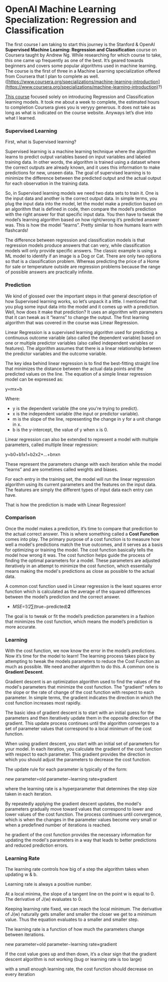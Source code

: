 # OpenAI Machine Learning Specialization: Regression and Classification

The first course I am taking to start this journey is the Stanford & OpenAI **Supervised Machine Learning: Regression and Classification** course on Coursera taught by Andrew Ng. While researching for which course to take, this one came up frequently as one of the best. It’s geared towards beginners and covers some popular algorithms used in machine learning. The course is the first of three in a Machine Learning specialization offered from Coursera that I plan to complete as well. ([https://www.coursera.org/specializations/machine-learning-introduction](https://www.coursera.org/specializations/machine-learning-introduction)?)

[This course](https://www.coursera.org/learn/machine-learning?specialization=machine-learning-introduction) focused solely on introducing Regression and Classification learning models. It took me about a week to complete, the estimated hours to completion Coursera gives you is veryyy generous. It does not take as long as what is indicated on the course website. Anyways let’s dive into what I learned.

### Supervised Learning

First, what is Supervised learning?

Supervised learning is a machine learning technique where the algorithm learns to predict output variables based on input variables and labeled training data. In other words, the algorithm is trained using a dataset where the correct outputs are already known, and it uses this information to make predictions for new, unseen data. The goal of supervised learning is to minimize the difference between the predicted output and the actual output for each observation in the training data.

So, in Supervised learning models we need two data sets to train it. One is the input data and another is the correct output data. In simple terms, you plug the input data into the model, let the model make a prediction based on an algorithm that is defined in code, then compare the model’s prediction with the right answer for that specific input data. You then have to tweak the model’s learning algorithm based on how right/wrong it’s predicted answer was. This is how the model “learns”. Pretty similar to how humans learn with flashcards!

The difference between regression and classification models is that regression models produce answers that can very, while classification models will only provide specific answers. The classic example is using a ML model to identify if an image is a Dog or Cat. There are only two options so that is a classification problem. Whereas predicting the price of a Home for sale or temperature outside are regression problems because the range of possible answers are practically infinite.

### Prediction

We kind of glossed over the important steps in that general description of how Supervised learning works, so let’s unpack it a little. I mentioned that you plug some input data into the model and it comes up with a prediction. Well, how does it make that prediction? It uses an algorithm with parameters that it can tweak as it “learns” to change the output. The first learning algorithm that was covered in the course was Linear Regression.

Linear Regression is a supervised learning algorithm used for predicting a continuous outcome variable (also called the dependent variable) based on one or multiple predictor variables (also called independent variables or features). The algorithm assumes that there is a linear relationship between the predictor variables and the outcome variable.

The key idea behind linear regression is to find the best-fitting straight line that minimizes the distance between the actual data points and the predicted values on the line. The equation of a simple linear regression model can be expressed as:

y=mx+b

Where:

- y is the dependent variable (the one you're trying to predict).
- x is the independent variable (the input or predictor variable).
- m is the slope of the line, representing the change in y for a unit change in x.
- b is the y-intercept, the value of y when x is 0.

Linear regression can also be extended to represent a model with multiple parameters, called multiple linear regression:

y=b0+b1x1+b2x2+…+bnxn

These represent the parameters change with each iteration while the model “learns” and are sometimes called weights and biases.

For each entry in the training set, the model will run the linear regression algorithm using its current parameters and the features on the input data. The features are simply the different types of input data each entry can have.

That is how the prediction is made with Linear Regression!

### Comparison

Once the model makes a prediction, it’s time to compare that prediction to the actual correct answer. This is where something called a **Cost Function** comes into play. The primary purpose of a cost function is to measure how well a model's predictions match the true outcomes, and it serves as a basis for optimizing or training the model. The cost function basically tells the model how wrong it was. The cost function helps guide the process of finding the optimal parameters for a model. These parameters are adjusted iteratively in an attempt to minimize the cost function, which essentially means making the model's predictions as close as possible to the actual data.

A common cost function used in Linear regression is the least squares error function which is calculated as the average of the squared differences between the model’s prediction and the correct answer.

- *MSE=1/2*∑(true−predicted)**2**

The goal is to tweak or fit the model’s prediction parameters in a fashion that minimizes the cost function, which means the model’s prediction is more accurate.

### Learning

With the cost function, we now know the error in the model’s predictions. Now it’s time for the model to learn! The learning process takes place by attempting to tweak the models parameters to reduce the Cost Function as much as possible. We need another algorithm to do this. A common one is **Gradient Descent**.

Gradient descent is an optimization algorithm used to find the values of the model's parameters that minimize the cost function. The "gradient" refers to the slope or the rate of change of the cost function with respect to each parameter. In simple terms, the gradient indicates the direction in which the cost function increases most rapidly.

The basic idea of gradient descent is to start with an initial guess for the parameters and then iteratively update them in the opposite direction of the gradient. This update process continues until the algorithm converges to a set of parameter values that correspond to a local minimum of the cost function.

When using gradient descent, you start with an initial set of parameters for your model. In each iteration, you calculate the gradient of the cost function with respect to each parameter. This gradient provides the direction in which you should adjust the parameters to decrease the cost function.

The update rule for each parameter is typically of the form:

new parameter=old parameter−learning rate×gradient

where the learning rate is a hyperparameter that determines the step size taken in each iteration.

By repeatedly applying the gradient descent updates, the model's parameters gradually move toward values that correspond to lower and lower values of the cost function. The process continues until convergence, which is when the changes in the parameter values become very small or when a predefined number of iterations is reached.

he gradient of the cost function provides the necessary information for updating the model's parameters in a way that leads to better predictions and reduced prediction errors.

### Learning Rate

The learning rate controls how big of a step the algorithm takes when updating w & b.

Learning rate is always a positive number.

At a local minima, the slope of a tangent line on the point w is equal to 0. The derivative of J(w) evaluates to 0.

Keeping learning rate fixed, we can reach the local minimum. The derivative of J(w) naturally gets smaller and smaller the closer we get to a minimum value. Thus the equation evaluates to a smaller and smaller step.

The learning rate is a function of how much the parameters change between iterations.

new parameter=old parameter−learning rate×gradient

If the cost value goes up and then down, it’s a clear sign that the gradient descent algorithm is not working (bug or learning rate is too large)

with a small enough learning rate, the cost function should decrease on every iteration